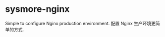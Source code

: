 sysmore-nginx
=============

Simple to configure Nginx production environment. 配置 Nginx 生产环境更简单的方式.
